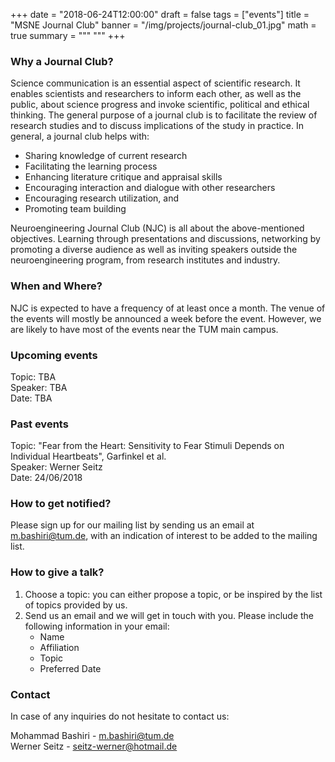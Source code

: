 +++
date = "2018-06-24T12:00:00"
draft = false
tags = ["events"]
title = "MSNE Journal Club"
banner = "/img/projects/journal-club_01.jpg"
math = true
summary = """
"""
+++

### Why a Journal Club?

Science communication is an essential aspect of scientific research. It enables scientists and  researchers to inform
each other, as well as the public, about science progress and invoke scientific, political and ethical thinking.
The general purpose of a journal club is to facilitate the review of research studies and to discuss implications of
the study in practice. In general, a journal club helps with:

- Sharing knowledge of current research
- Facilitating the learning process
- Enhancing literature critique and appraisal skills
- Encouraging interaction and dialogue with other researchers
- Encouraging research utilization, and
- Promoting team building

Neuroengineering Journal Club (NJC) is all about the above-mentioned objectives. Learning through presentations and discussions,
networking by promoting a diverse audience as well as inviting speakers outside the neuroengineering program,
from research institutes and industry.

### When and Where?

NJC is expected to have a frequency of at least once a month. The venue of the events will mostly be announced a week before the
event. However, we are likely to have most of the events near the TUM main campus.

### Upcoming events

Topic: TBA<br>
Speaker: TBA<br>
Date: TBA<br>

### Past events

Topic: "Fear from the Heart: Sensitivity to Fear Stimuli Depends on Individual Heartbeats", Garfinkel et al.<br>
Speaker: Werner Seitz <br>
Date: 24/06/2018 <br>

### How to get notified?

Please sign up for our mailing list by sending us an email at m.bashiri@tum.de, with an indication of interest to
be added to the mailing list.

### How to give a talk?

1. Choose a topic: you can either propose a topic, or be inspired by the list of topics provided by us.
2. Send us an email and we will get in touch with you. Please include the following information in your email:
    - Name
    - Affiliation
    - Topic
    - Preferred Date


### Contact

In case of any inquiries do not hesitate to contact us: <br>

Mohammad Bashiri - [m.bashiri@tum.de](mailto:m.bashiri@tum.de) <br>
Werner Seitz - [seitz-werner@hotmail.de](mailto:seitz-werner@hotmail.de)
